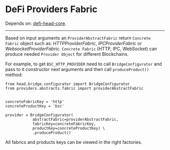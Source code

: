 # DeFi Providers Fabric

Depends on: [defi-head-core](https://github.com/e183b796621afbf902067460/defi-head-core).

---
Based on input arguments an `ProviderAbstractFabric` return `Concrete Fabric` object such as: *HTTPProviderFabric*, *IPCProviderFabric* or *WebsocketProviderFabric*.
`Concrete Fabric` (HTTP, IPC, WebSocket) can produce needed `Provider Object` for different Blockchains.

For example, to get `BSC_HTTP_PROVIDER` need to call `BridgeConfigurator` and pass to it constructor next arguments and then call `produceProduct()` method:
```
from head.bridge.configurator import BridgeConfigurator
from providers.abstracts.fabric import providerAbstractFabric


concreteFabricKey = 'http'
concreteProductKey = 'bsc'

provider = BridgeConfigurator(
            abstractFabric=providerAbstractFabric,
            fabricKey=concreteFabricKey,
            productKey=concreteProductKey) \
            .produceProduct()
```

All fabrics and products keys can be viewed in the right factories.
